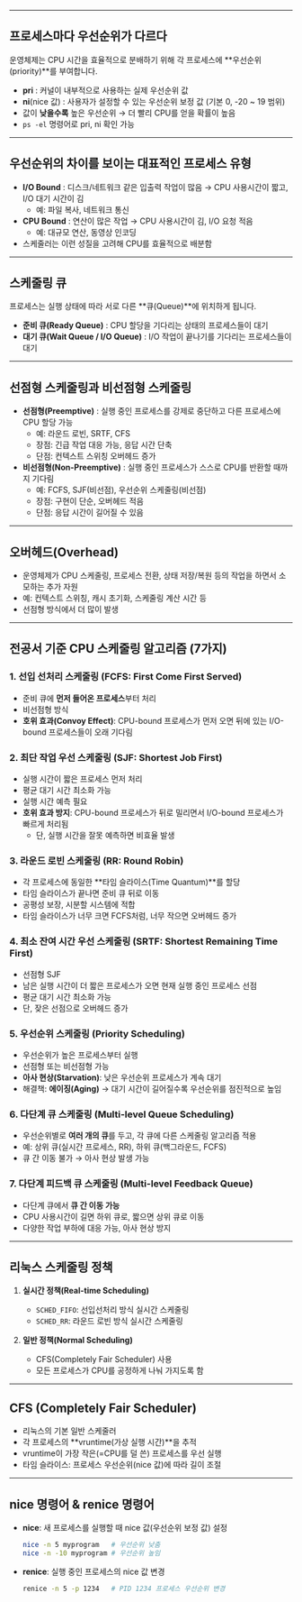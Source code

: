 
---


## 프로세스마다 우선순위가 다르다
운영체제는 CPU 시간을 효율적으로 분배하기 위해 각 프로세스에 **우선순위(priority)**를 부여합니다.
- **pri** : 커널이 내부적으로 사용하는 실제 우선순위 값
- **ni**(nice 값) : 사용자가 설정할 수 있는 우선순위 보정 값 (기본 0, -20 ~ 19 범위)
- 값이 **낮을수록** 높은 우선순위 → 더 빨리 CPU를 얻을 확률이 높음
- `ps -el` 명령어로 pri, ni 확인 가능

---

## 우선순위의 차이를 보이는 대표적인 프로세스 유형
- **I/O Bound** : 디스크/네트워크 같은 입출력 작업이 많음 → CPU 사용시간이 짧고, I/O 대기 시간이 김  
  - 예: 파일 복사, 네트워크 통신
- **CPU Bound** : 연산이 많은 작업 → CPU 사용시간이 김, I/O 요청 적음  
  - 예: 대규모 연산, 동영상 인코딩
- 스케줄러는 이런 성질을 고려해 CPU를 효율적으로 배분함

---

## 스케줄링 큐
프로세스는 실행 상태에 따라 서로 다른 **큐(Queue)**에 위치하게 됩니다.
- **준비 큐(Ready Queue)** : CPU 할당을 기다리는 상태의 프로세스들이 대기
- **대기 큐(Wait Queue / I/O Queue)** : I/O 작업이 끝나기를 기다리는 프로세스들이 대기

---

## 선점형 스케줄링과 비선점형 스케줄링
- **선점형(Preemptive)** : 실행 중인 프로세스를 강제로 중단하고 다른 프로세스에 CPU 할당 가능  
  - 예: 라운드 로빈, SRTF, CFS  
  - 장점: 긴급 작업 대응 가능, 응답 시간 단축  
  - 단점: 컨텍스트 스위칭 오버헤드 증가
- **비선점형(Non-Preemptive)** : 실행 중인 프로세스가 스스로 CPU를 반환할 때까지 기다림  
  - 예: FCFS, SJF(비선점), 우선순위 스케줄링(비선점)  
  - 장점: 구현이 단순, 오버헤드 적음  
  - 단점: 응답 시간이 길어질 수 있음

---

## 오버헤드(Overhead)
- 운영체제가 CPU 스케줄링, 프로세스 전환, 상태 저장/복원 등의 작업을 하면서 소모하는 추가 자원
- 예: 컨텍스트 스위칭, 캐시 초기화, 스케줄링 계산 시간 등
- 선점형 방식에서 더 많이 발생

---

## 전공서 기준 CPU 스케줄링 알고리즘 (7가지)

### 1. 선입 선처리 스케줄링 (FCFS: First Come First Served)
- 준비 큐에 **먼저 들어온 프로세스**부터 처리
- 비선점형 방식
- **호위 효과(Convoy Effect)**: CPU-bound 프로세스가 먼저 오면 뒤에 있는 I/O-bound 프로세스들이 오래 기다림

### 2. 최단 작업 우선 스케줄링 (SJF: Shortest Job First)
- 실행 시간이 짧은 프로세스 먼저 처리
- 평균 대기 시간 최소화 가능
- 실행 시간 예측 필요
- **호위 효과 방지**: CPU-bound 프로세스가 뒤로 밀리면서 I/O-bound 프로세스가 빠르게 처리됨  
  - 단, 실행 시간을 잘못 예측하면 비효율 발생

### 3. 라운드 로빈 스케줄링 (RR: Round Robin)
- 각 프로세스에 동일한 **타임 슬라이스(Time Quantum)**를 할당
- 타임 슬라이스가 끝나면 준비 큐 뒤로 이동
- 공평성 보장, 시분할 시스템에 적합
- 타임 슬라이스가 너무 크면 FCFS처럼, 너무 작으면 오버헤드 증가

### 4. 최소 잔여 시간 우선 스케줄링 (SRTF: Shortest Remaining Time First)
- 선점형 SJF
- 남은 실행 시간이 더 짧은 프로세스가 오면 현재 실행 중인 프로세스 선점
- 평균 대기 시간 최소화 가능
- 단, 잦은 선점으로 오버헤드 증가

### 5. 우선순위 스케줄링 (Priority Scheduling)
- 우선순위가 높은 프로세스부터 실행
- 선점형 또는 비선점형 가능
- **아사 현상(Starvation)**: 낮은 우선순위 프로세스가 계속 대기
- 해결책: **에이징(Aging)** → 대기 시간이 길어질수록 우선순위를 점진적으로 높임

### 6. 다단계 큐 스케줄링 (Multi-level Queue Scheduling)
- 우선순위별로 **여러 개의 큐**를 두고, 각 큐에 다른 스케줄링 알고리즘 적용
- 예: 상위 큐(실시간 프로세스, RR), 하위 큐(백그라운드, FCFS)
- 큐 간 이동 불가 → 아사 현상 발생 가능

### 7. 다단계 피드백 큐 스케줄링 (Multi-level Feedback Queue)
- 다단계 큐에서 **큐 간 이동 가능**
- CPU 사용시간이 길면 하위 큐로, 짧으면 상위 큐로 이동
- 다양한 작업 부하에 대응 가능, 아사 현상 방지

---

## 리눅스 스케줄링 정책
1. **실시간 정책(Real-time Scheduling)**
   - `SCHED_FIFO`: 선입선처리 방식 실시간 스케줄링
   - `SCHED_RR`: 라운드 로빈 방식 실시간 스케줄링

2. **일반 정책(Normal Scheduling)**
   - CFS(Completely Fair Scheduler) 사용
   - 모든 프로세스가 CPU를 공정하게 나눠 가지도록 함

---

## CFS (Completely Fair Scheduler)
- 리눅스의 기본 일반 스케줄러
- 각 프로세스의 **vruntime(가상 실행 시간)**을 추적
- vruntime이 가장 작은(=CPU를 덜 쓴) 프로세스를 우선 실행
- 타임 슬라이스: 프로세스 우선순위(nice 값)에 따라 길이 조절

---

## nice 명령어 & renice 명령어
- **nice**: 새 프로세스를 실행할 때 nice 값(우선순위 보정 값) 설정
  ```bash
  nice -n 5 myprogram   # 우선순위 낮춤
  nice -n -10 myprogram # 우선순위 높임

* **renice**: 실행 중인 프로세스의 nice 값 변경

  ```bash
  renice -n 5 -p 1234   # PID 1234 프로세스 우선순위 변경
  ```


